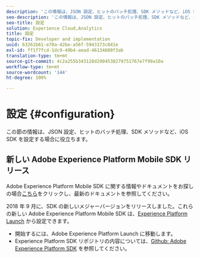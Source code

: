 ```yaml
---
description: 'この情報は、JSON 設定、ヒットのバッチ処理、SDK メソッドなど、iOS SDK を設定する場合に役立ちます。 '
seo-description: 'この情報は、JSON 設定、ヒットのバッチ処理、SDK メソッドなど、iOS SDK を設定する場合に役立ちます。 '
seo-title: 設定
solution: Experience Cloud,Analytics
title: 設定
topic-fix: Developer and implementation
uuid: 63261b61-e70a-42be-a56f-5943173c041e
exl-id: ff1f7fcd-1dc9-49b4-aead-46134600f3ab
translation-type: tm+mt
source-git-commit: 4c2a255b343128d2904530279751767e7f99a10a
workflow-type: tm+mt
source-wordcount: '144'
ht-degree: 100%

---
```


# 設定 {#configuration}

この節の情報は、JSON 設定、ヒットのバッチ処理、SDK メソッドなど、iOS SDK を設定する場合に役立ちます。

## 新しい Adobe Experience Platform Mobile SDK リリース

Adobe Experience Platform Mobile SDK に関する情報やドキュメントをお探しの場合[こちら](https://aep-sdks.gitbook.io/docs/)をクリックし、最新のドキュメントを参照してください。

2018 年 9 月に、SDK の新しいメジャーバージョンをリリースしました。これらの新しい Adobe Experience Platform Mobile SDK は、[Experience Platform Launch](https://www.adobe.com/jp/experience-platform/launch.html) から設定できます。

* 開始するには、Adobe Experience Platform Launch に移動します。
* Experience Platform SDK リポジトリの内容については、[Github: Adobe Experience Platform SDK](https://github.com/Adobe-Marketing-Cloud/acp-sdks) を参照してください。
